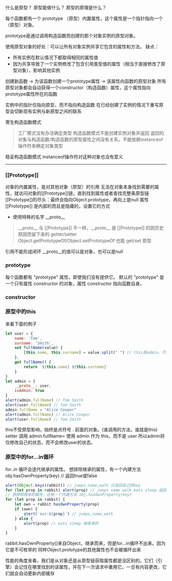 什么是原型？
原型能做什么？
原型的原理是什么？

每个函数都有一个 prototype （原型）内置属性，这个属性是一个指针指向一个（原型）对象。

prototype是通过调用构造函数而创建的那个对象实例的原型对象。

使用原型对象的好处：可以让所有对象实例共享它包含的属性和方法。
缺点：
- 所有实例在默认情况下都取得相同的属性值
- 因为共享导致了一个实例修改了包含引用类型值的属性（相当于直接修改了原型对象），影响其他实例


创建新函数 -> 为该函数创建一个prototype属性 -> 该属性向函数的原型对象
所有原型对象都会自动获得一个constructor（构造函数）属性，这个属性指向prototype属性所在的函数

实例中的指针仅指向原型，而不指向构造函数
在已经创建了实例的情况下重写原型会切断现有实例与新原型之间的联系

寄生构造函数模式
> 工厂模式没有办法确定类型
> 构造函数模式不能创建实例对象并返回
返回的对象与构造函数/构造函数的原型属性之间没有关系，不能依赖instanceof操作符来确定对象类型

稳妥构造函数模式
instanceof操作符对这种对象也没有意义

***
### \[[Prototype]]
对象的内置属性，是对其他对象（原型）的引用
无法在对象本身找到需要的属性，就访问对象的\[[Prototype]]链，直到找到属性或者查找完整条原型链
\[[Prototype]]的尽头：最终会指向Object.prototype，再向上是null
属性 \[[Prototype]] 是内部的而且是隐藏的，设置它的方式
- 使用特殊的名字 \_\_proto__
> \_\_proto__ 与 \[[Prototype]] 不一样，\_\_proto__ 是 \[[Prototype]] 的因历史原因而留下来的 getter/setter
> Object.getPrototypeOf/Object.setPrototypeOf 也能 get/set 原型

引用不能形成闭环
\_\_proto__的值可以是对象，也可以是null

### prototype
每个函数都有 "prototype" 属性，即使我们没有提供它。
默认的 "prototype" 是一个只有属性 constructor 的对象，属性 constructor 指向函数自身。

### constructor

### 原型中的this
来看下面的例子
```javascript
let user = {
    name: 'Tom',
    surname: 'Smith',
    set fullName(value) {
        [this.name, this.surname] = value.split(" ") // this是admin，不是user
    },
    get fullName() {
        return `${this.name} ${this.surname}`
    }
}
let admin = {
    __proto__: user,
    isAdmin: true
}
alert(admin.fullName) // Tom Smith
alert(user.fullName) // Tom Smith
admin.fullName = "Alice Cooper"
alert(admin.fullName) // Alice Cooper
alert(user.fullName) // Tom Smith
```
this不受原型影响，始终是点符号 . 前面的对象。(谁调用的方法，谁就是this)
setter 调用 admin.fullName= 使用 admin 作为 this，而不是 user
所以admin将仅修改自己的状态，而不会修改user的状态。

### 原型中的for...in循环
for..in 循环会迭代继承的属性。
想排除继承的属性，有一个内建方法 obj.hasOwnProperty(key) // 返回true或false
```javascript
alert(Object.keys(rabbit)) // jumps,name,walk 只返回自己的key
for (let prop in rabbit) alert(prop) // jumps name walk eats sleep 返回所有的key，包括继承来的
// 想排除继承的属性，还有一个内建方法 obj.hasOwnProperty(key)
for (let prop in rabbit) {
    let own = rabbit.hasOwnProperty(prop)
    if (own) {
        alert(`our:${prop}`) // jumps,name,walk
    } else {
        alert(prop) // eats sleep 继承来的
    }
}
```
rabbit.hasOwnProperty()来自Object，继承而来，但是for...in循环不出来。因为它是不可枚举的
同样Object.prototype的其他属性也不会被循环出来

性能的角度来看，我们是从对象还是从原型链获取属性都是没区别的。它们（引擎）会记住在哪里找到的该属性，并在下一次请求中重用它。一旦有内容更改，它们就会自动更新内部缓存

